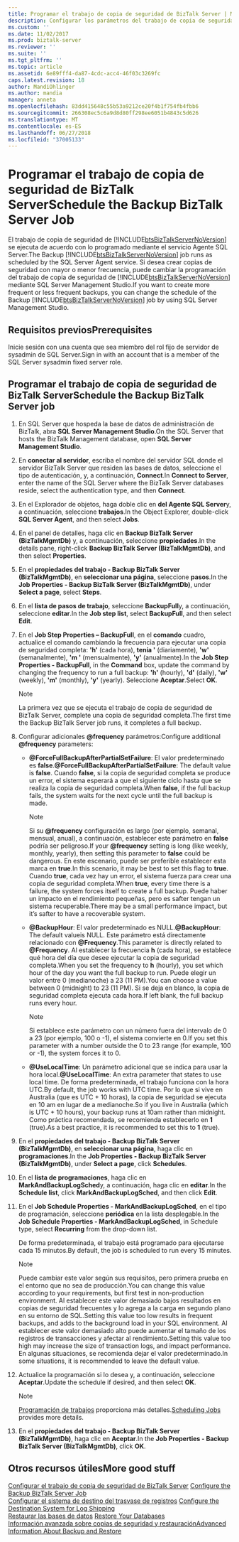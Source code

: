 ```yaml
---
title: Programar el trabajo de copia de seguridad de BizTalk Server | Microsoft Docs
description: Configurar los parámetros del trabajo de copia de seguridad de BizTalk Server y establézcalo en la programación por hora, diaria, semanal o mensualmente ejecución
ms.custom: ''
ms.date: 11/02/2017
ms.prod: biztalk-server
ms.reviewer: ''
ms.suite: ''
ms.tgt_pltfrm: ''
ms.topic: article
ms.assetid: 6e89fff4-da87-4cdc-acc4-46f03c3269fc
caps.latest.revision: 18
author: MandiOhlinger
ms.author: mandia
manager: anneta
ms.openlocfilehash: 83dd415648c55b53a9212ce20f4b1f754fb4fbb6
ms.sourcegitcommit: 266308ec5c6a9d8d80ff298ee6051b4843c5d626
ms.translationtype: MT
ms.contentlocale: es-ES
ms.lasthandoff: 06/27/2018
ms.locfileid: "37005133"
---
```

# <a name="schedule-the-backup-biztalk-server-job"></a><span data-ttu-id="ca59b-103">Programar el trabajo de copia de seguridad de BizTalk Server</span><span class="sxs-lookup"><span data-stu-id="ca59b-103">Schedule the Backup BizTalk Server Job</span></span>
<span data-ttu-id="ca59b-104">El trabajo de copia de seguridad de [!INCLUDE[btsBizTalkServerNoVersion](../includes/btsbiztalkservernoversion-md.md)] se ejecuta de acuerdo con lo programado mediante el servicio Agente SQL Server.</span><span class="sxs-lookup"><span data-stu-id="ca59b-104">The Backup [!INCLUDE[btsBizTalkServerNoVersion](../includes/btsbiztalkservernoversion-md.md)] job runs as scheduled by the SQL Server Agent service.</span></span> <span data-ttu-id="ca59b-105">Si desea crear copias de seguridad con mayor o menor frecuencia, puede cambiar la programación del trabajo de copia de seguridad de [!INCLUDE[btsBizTalkServerNoVersion](../includes/btsbiztalkservernoversion-md.md)] mediante SQL Server Management Studio.</span><span class="sxs-lookup"><span data-stu-id="ca59b-105">If you want to create more frequent or less frequent backups, you can change the schedule of the Backup [!INCLUDE[btsBizTalkServerNoVersion](../includes/btsbiztalkservernoversion-md.md)] job by using SQL Server Management Studio.</span></span>  
  
## <a name="prerequisites"></a><span data-ttu-id="ca59b-106">Requisitos previos</span><span class="sxs-lookup"><span data-stu-id="ca59b-106">Prerequisites</span></span>  
<span data-ttu-id="ca59b-107">Inicie sesión con una cuenta que sea miembro del rol fijo de servidor de sysadmin de SQL Server.</span><span class="sxs-lookup"><span data-stu-id="ca59b-107">Sign in with an account that is a member of the SQL Server sysadmin fixed server role.</span></span>  
  
## <a name="schedule-the-backup-biztalk-server-job"></a><span data-ttu-id="ca59b-108">Programar el trabajo de copia de seguridad de BizTalk Server</span><span class="sxs-lookup"><span data-stu-id="ca59b-108">Schedule the Backup BizTalk Server job</span></span>
  
1. <span data-ttu-id="ca59b-109">En SQL Server que hospeda la base de datos de administración de BizTalk, abra **SQL Server Management Studio**.</span><span class="sxs-lookup"><span data-stu-id="ca59b-109">On the SQL Server that hosts the BizTalk Management database, open **SQL Server Management Studio**.</span></span>

2. <span data-ttu-id="ca59b-110">En **conectar al servidor**, escriba el nombre del servidor SQL donde el servidor BizTalk Server que residen las bases de datos, seleccione el tipo de autenticación, y, a continuación, **Connect**.</span><span class="sxs-lookup"><span data-stu-id="ca59b-110">In **Connect to Server**, enter the name of the SQL Server where the BizTalk Server databases reside, select the authentication type, and then **Connect**.</span></span>  
  
3. <span data-ttu-id="ca59b-111">En el Explorador de objetos, haga doble clic en **del Agente SQL Server**y, a continuación, seleccione **trabajos**.</span><span class="sxs-lookup"><span data-stu-id="ca59b-111">In the Object Explorer, double-click **SQL Server Agent**, and then select **Jobs**.</span></span>  
  
4. <span data-ttu-id="ca59b-112">En el panel de detalles, haga clic en **Backup BizTalk Server (BizTalkMgmtDb)** y, a continuación, seleccione **propiedades**.</span><span class="sxs-lookup"><span data-stu-id="ca59b-112">In the details pane, right-click **Backup BizTalk Server (BizTalkMgmtDb)**, and then select **Properties**.</span></span>  
  
5. <span data-ttu-id="ca59b-113">En el **propiedades del trabajo - Backup BizTalk Server (BizTalkMgmtDb)**, en **seleccionar una página**, seleccione **pasos**.</span><span class="sxs-lookup"><span data-stu-id="ca59b-113">In the **Job Properties - Backup BizTalk Server (BizTalkMgmtDb)**, under **Select a page**, select **Steps**.</span></span>  
  
6. <span data-ttu-id="ca59b-114">En el **lista de pasos de trabajo**, seleccione **BackupFull**y, a continuación, seleccione **editar**.</span><span class="sxs-lookup"><span data-stu-id="ca59b-114">In the **Job step list**, select **BackupFull**, and then select **Edit**.</span></span>  
  
7. <span data-ttu-id="ca59b-115">En el **Job Step Properties – BackupFull**, en el **comando** cuadro, actualice el comando cambiando la frecuencia para ejecutar una copia de seguridad completa: **'h'** (cada hora), **tenía '**  (diariamente), **'w'** (semanalmente), **'m '** (mensualmente), **'y'** (anualmente).</span><span class="sxs-lookup"><span data-stu-id="ca59b-115">In the **Job Step Properties - BackupFull**, in the **Command** box, update the command by changing the frequency to run a full backup: **'h'** (hourly), **'d'** (daily), **'w'** (weekly), **'m'** (monthly), **'y'** (yearly).</span></span> <span data-ttu-id="ca59b-116">Seleccione **Aceptar**.</span><span class="sxs-lookup"><span data-stu-id="ca59b-116">Select **OK**.</span></span>  
  
   > [!NOTE]
   >  <span data-ttu-id="ca59b-117">La primera vez que se ejecuta el trabajo de copia de seguridad de BizTalk Server, complete una copia de seguridad completa.</span><span class="sxs-lookup"><span data-stu-id="ca59b-117">The first time the Backup BizTalk Server job runs, it completes a full backup.</span></span>  
    
8. <span data-ttu-id="ca59b-118">Configurar adicionales <strong>@frequency</strong> parámetros:</span><span class="sxs-lookup"><span data-stu-id="ca59b-118">Configure additional <strong>@frequency</strong> parameters:</span></span>  
  
   - <span data-ttu-id="ca59b-119"><strong>@ForceFullBackupAfterPartialSetFailure</strong>: El valor predeterminado es **false**.</span><span class="sxs-lookup"><span data-stu-id="ca59b-119"><strong>@ForceFullBackupAfterPartialSetFailure</strong>: The default value is **false**.</span></span> <span data-ttu-id="ca59b-120">Cuando **false**, si la copia de seguridad completa se produce un error, el sistema esperará a que el siguiente ciclo hasta que se realiza la copia de seguridad completa.</span><span class="sxs-lookup"><span data-stu-id="ca59b-120">When **false**, if the full backup fails, the system waits for the next cycle until the full backup is made.</span></span>  
    
     > [!NOTE]
     >  <span data-ttu-id="ca59b-121">Si su <strong>@frequency</strong> configuración es largo (por ejemplo, semanal, mensual, anual), a continuación, establecer este parámetro en **false** podría ser peligroso.</span><span class="sxs-lookup"><span data-stu-id="ca59b-121">If your <strong>@frequency</strong> setting is long (like weekly, monthly, yearly), then setting this parameter to **false** could be dangerous.</span></span> <span data-ttu-id="ca59b-122">En este escenario, puede ser preferible establecer esta marca en **true**.</span><span class="sxs-lookup"><span data-stu-id="ca59b-122">In this scenario, it may be best to set this flag to **true**.</span></span> <span data-ttu-id="ca59b-123">Cuando **true**, cada vez hay un error, el sistema fuerza para crear una copia de seguridad completa.</span><span class="sxs-lookup"><span data-stu-id="ca59b-123">When **true**, every time there is a failure, the system forces itself to create a full backup.</span></span> <span data-ttu-id="ca59b-124">Puede haber un impacto en el rendimiento pequeñas, pero es safter tengan un sistema recuperable.</span><span class="sxs-lookup"><span data-stu-id="ca59b-124">There may be a small performance impact, but it’s safter to have a recoverable system.</span></span>
  
   - <span data-ttu-id="ca59b-125"><strong>@BackupHour</strong>: El valor predeterminado es NULL.</span><span class="sxs-lookup"><span data-stu-id="ca59b-125"><strong>@BackupHour</strong>: The default valueis NULL.</span></span> <span data-ttu-id="ca59b-126">Este parámetro está directamente relacionado con <strong>@Frequency</strong>.</span><span class="sxs-lookup"><span data-stu-id="ca59b-126">This parameter is directly related to <strong>@Frequency</strong>.</span></span> <span data-ttu-id="ca59b-127">Al establecer la frecuencia **h** (cada hora), se establece qué hora del día que desee ejecutar la copia de seguridad completa.</span><span class="sxs-lookup"><span data-stu-id="ca59b-127">When you set the frequency to **h** (hourly), you set which hour of the day you want the full backup to run.</span></span> <span data-ttu-id="ca59b-128">Puede elegir un valor entre 0 (medianoche) a 23 (11 PM).</span><span class="sxs-lookup"><span data-stu-id="ca59b-128">You can choose a value between 0 (midnight) to 23 (11 PM).</span></span> <span data-ttu-id="ca59b-129">Si se deja en blanco, la copia de seguridad completa ejecuta cada hora.</span><span class="sxs-lookup"><span data-stu-id="ca59b-129">If left blank, the full backup runs every hour.</span></span>  
    
      > [!NOTE]
       >  <span data-ttu-id="ca59b-130">Si establece este parámetro con un número fuera del intervalo de 0 a 23 (por ejemplo, 100 o -1), el sistema convierte en 0.</span><span class="sxs-lookup"><span data-stu-id="ca59b-130">If you set this parameter with a number outside the 0 to 23 range (for example, 100 or -1), the system forces it to 0.</span></span>
  
   - <span data-ttu-id="ca59b-131"><strong>@UseLocalTime</strong>: Un parámetro adicional que se indica para usar la hora local.</span><span class="sxs-lookup"><span data-stu-id="ca59b-131"><strong>@UseLocalTime</strong>: An extra parameter that states to use local time.</span></span> <span data-ttu-id="ca59b-132">De forma predeterminada, el trabajo funciona con la hora UTC.</span><span class="sxs-lookup"><span data-stu-id="ca59b-132">By default, the job works with UTC time.</span></span> <span data-ttu-id="ca59b-133">Por lo que si vive en Australia (que es UTC + 10 horas), la copia de seguridad se ejecuta en 10 am en lugar de a medianoche.</span><span class="sxs-lookup"><span data-stu-id="ca59b-133">So if you live in Australia (which is UTC + 10 hours), your backup runs at 10am rather than midnight.</span></span> <span data-ttu-id="ca59b-134">Como práctica recomendada, se recomienda establecerlo en **1** (true).</span><span class="sxs-lookup"><span data-stu-id="ca59b-134">As a best practice, it is recommended to set this to **1** (true).</span></span>  
  
9. <span data-ttu-id="ca59b-135">En el **propiedades del trabajo - Backup BizTalk Server (BizTalkMgmtDb)**, en **seleccionar una página**, haga clic en **programaciones**.</span><span class="sxs-lookup"><span data-stu-id="ca59b-135">In the **Job Properties - Backup BizTalk Server (BizTalkMgmtDb)**, under **Select a page**, click **Schedules**.</span></span>  
  
10. <span data-ttu-id="ca59b-136">En el **lista de programaciones**, haga clic en **MarkAndBackupLogSched**y, a continuación, haga clic en **editar**.</span><span class="sxs-lookup"><span data-stu-id="ca59b-136">In the **Schedule list**, click **MarkAndBackupLogSched**, and then click **Edit**.</span></span>  
  
11. <span data-ttu-id="ca59b-137">En el **Job Schedule Properties - MarkAndBackupLogSched**, en el tipo de programación, seleccione **periódica** en la lista desplegable.</span><span class="sxs-lookup"><span data-stu-id="ca59b-137">In the **Job Schedule Properties - MarkAndBackupLogSched**, in Schedule type, select **Recurring** from the drop-down list.</span></span>  
  
     <span data-ttu-id="ca59b-138">De forma predeterminada, el trabajo está programado para ejecutarse cada 15 minutos.</span><span class="sxs-lookup"><span data-stu-id="ca59b-138">By default, the job is scheduled to run every 15 minutes.</span></span>  
     
    > [!NOTE]
    >  <span data-ttu-id="ca59b-139">Puede cambiar este valor según sus requisitos, pero primera prueba en el entorno que no sea de producción.</span><span class="sxs-lookup"><span data-stu-id="ca59b-139">You can change this value according to your requirements, but first test in non-production environment.</span></span> <span data-ttu-id="ca59b-140">Al establecer este valor demasiado bajos resultados en copias de seguridad frecuentes y lo agrega a la carga en segundo plano en su entorno de SQL.</span><span class="sxs-lookup"><span data-stu-id="ca59b-140">Setting this value too low results in frequent backups, and adds to the background load in your SQL environment.</span></span> <span data-ttu-id="ca59b-141">Al establecer este valor demasiado alto puede aumentar el tamaño de los registros de transacciones y afectar al rendimiento.</span><span class="sxs-lookup"><span data-stu-id="ca59b-141">Setting this value too high may increase the size of transaction logs, and impact performance.</span></span> <span data-ttu-id="ca59b-142">En algunas situaciones, se recomienda dejar el valor predeterminado.</span><span class="sxs-lookup"><span data-stu-id="ca59b-142">In some situations, it is recommended to leave the default value.</span></span>    
  
12. <span data-ttu-id="ca59b-143">Actualice la programación si lo desea y, a continuación, seleccione **Aceptar**.</span><span class="sxs-lookup"><span data-stu-id="ca59b-143">Update the schedule if desired, and then select **OK**.</span></span>  
  
    > [!NOTE]
    >  <span data-ttu-id="ca59b-144">[Programación de trabajos](https://docs.microsoft.com/sql/ssms/agent/schedule-a-job) proporciona más detalles.</span><span class="sxs-lookup"><span data-stu-id="ca59b-144">[Scheduling Jobs](https://docs.microsoft.com/sql/ssms/agent/schedule-a-job) provides more details.</span></span>
  
13. <span data-ttu-id="ca59b-145">En el **propiedades del trabajo - Backup BizTalk Server (BizTalkMgmtDb)**, haga clic en **Aceptar**.</span><span class="sxs-lookup"><span data-stu-id="ca59b-145">In the **Job Properties - Backup BizTalk Server (BizTalkMgmtDb)**, click **OK**.</span></span>  
  
## <a name="more-good-stuff"></a><span data-ttu-id="ca59b-146">Otros recursos útiles</span><span class="sxs-lookup"><span data-stu-id="ca59b-146">More good stuff</span></span>  
 <span data-ttu-id="ca59b-147">[Configurar el trabajo de copia de seguridad de BizTalk Server](../core/how-to-configure-the-backup-biztalk-server-job.md) </span><span class="sxs-lookup"><span data-stu-id="ca59b-147">[Configure the Backup BizTalk Server Job](../core/how-to-configure-the-backup-biztalk-server-job.md) </span></span>  
 <span data-ttu-id="ca59b-148">[Configurar el sistema de destino del trasvase de registros](../core/how-to-configure-the-destination-system-for-log-shipping.md) </span><span class="sxs-lookup"><span data-stu-id="ca59b-148">[Configure the Destination System for Log Shipping](../core/how-to-configure-the-destination-system-for-log-shipping.md) </span></span>  
 <span data-ttu-id="ca59b-149">[Restaurar las bases de datos](../core/how-to-restore-your-databases.md) </span><span class="sxs-lookup"><span data-stu-id="ca59b-149">[Restore Your Databases](../core/how-to-restore-your-databases.md) </span></span>  
 [<span data-ttu-id="ca59b-150">Información avanzada sobre copias de seguridad y restauración</span><span class="sxs-lookup"><span data-stu-id="ca59b-150">Advanced Information About Backup and Restore</span></span>](../core/advanced-information-about-backup-and-restore1.md)
